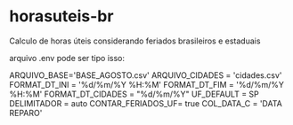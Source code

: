 # horasuteis-br
Calculo de horas úteis considerando feriados brasileiros e estaduais

arquivo .env pode ser tipo isso:

ARQUIVO_BASE='BASE_AGOSTO.csv'
ARQUIVO_CIDADES = 'cidades.csv'
FORMAT_DT_INI = '%d/%m/%Y %H:%M'
FORMAT_DT_FIM = '%d/%m/%Y %H:%M'
FORMAT_DT_CIDADES = "%d/%m/%Y"
UF_DEFAULT = SP
DELIMITADOR = auto
CONTAR_FERIADOS_UF= true
COL_DATA_C = 'DATA REPARO'